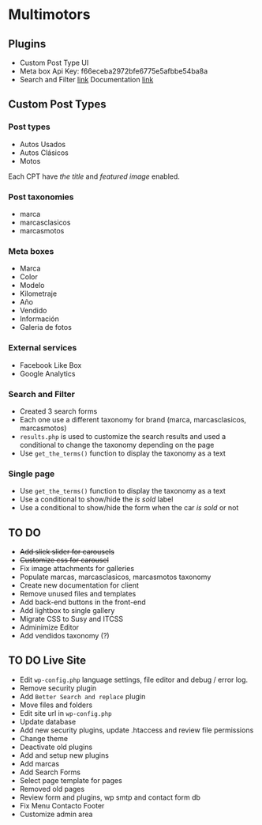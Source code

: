 # Multimotors

## Plugins

- Custom Post Type UI
- Meta box Api Key: f66eceba2972bfe6775e5afbbe54ba8a
- Search and Filter [link](https://www.designsandcode.com/wordpress-plugins/search-filter/) Documentation [link](https://www.designsandcode.com/documentation/search-filter-pro/getting-started/display-search-form/)

## Custom Post Types

### Post types

- Autos Usados
- Autos Clásicos
- Motos

Each CPT have *the title* and *featured image* enabled.

### Post taxonomies

- marca
- marcasclasicos
- marcasmotos

### Meta boxes

- Marca
- Color
- Modelo
- Kilometraje
- Año
- Vendido
- Información
- Galeria de fotos

### External services

- Facebook Like Box
- Google Analytics

### Search and Filter

- Created 3 search forms
- Each one use a different taxonomy for brand (marca, marcasclasicos, marcasmotos)
- `results.php` is used to customize the search results and used a conditional to change the taxonomy depending on the page
- Use `get_the_terms()` function to display the taxonomy as a text

### Single page

- Use `get_the_terms()` function to display the taxonomy as a text
- Use a conditional to show/hide the *is sold* label
- Use a conditional to show/hide the form when the car *is sold* or not

## TO DO

- ~~Add slick slider for carousels~~
- ~~Customize css for carousel~~
- Fix image attachments for galleries
- Populate marcas, marcasclasicos, marcasmotos taxonomy
- Create new documentation for client
- Remove unused files and templates
- Add back-end buttons in the front-end
- Add lightbox to single gallery
- Migrate CSS to Susy and ITCSS
- Adminimize Editor
- Add vendidos taxonomy (?)

## TO DO Live Site

- Edit `wp-config.php` language settings, file editor and debug / error log.
- Remove security plugin
- Add `Better Search and replace` plugin
- Move files and folders
- Edit site url in `wp-config.php`
- Update database
- Add new security plugins, update .htaccess and review file permissions
- Change theme
- Deactivate old plugins
- Add and setup new plugins
- Add marcas
- Add Search Forms
- Select page template for pages
- Removed old pages
- Review form and plugins, wp smtp and contact form db
- Fix Menu Contacto Footer
- Customize admin area